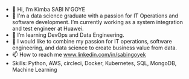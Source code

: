 - 👋 Hi, I’m Kimba SABI N'GOYE
- 👀 I'm a data science graduate with a passion for IT Operations and software development. I’m currently working as a system integration and test engineer at Huawei.
- 🌱 I’m learning DevOps and Data Engineering.
- 💞️  I would like to combine my passion for IT operations, software engineering, and data science to create business value from data.
- 📫 How to reach me www.linkedin.com/in/sabingoyek
- Skills: Python, AWS, circleci, Docker, Kubernetes, SQL, MongoDB, Machine Learning

<!---
sabingoyek/sabingoyek is a ✨ special ✨ repository because its `README.md` (this file) appears on your GitHub profile.
You can click the Preview link to take a look at your changes.
--->

